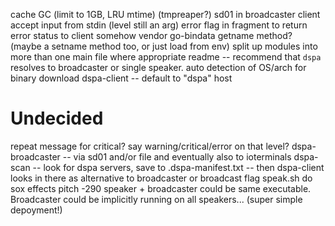 cache GC (limit to 1GB, LRU mtime) (tmpreaper?)
sd01 in broadcaster
client accept input from stdin (level still an arg)
error flag in fragment to return error status to client
somehow vendor go-bindata
getname method? (maybe a setname method too, or just load from env)
split up modules into more than one main file where appropriate
readme -- recommend that `dspa` resolves to broadcaster or single speaker.
auto detection of OS/arch for binary download
dspa-client -- default to "dspa" host

# Undecided
repeat message for critical?
say warning/critical/error on that level?
dspa-broadcaster -- via sd01 and/or file and eventually also to ioterminals
dspa-scan -- look for dspa servers, save to .dspa-manifest.txt -- then dspa-client looks in there as alternative to broadcaster or broadcast flag
speak.sh do sox effects pitch -290
speaker + broadcaster could be same executable. Broadcaster could be implicitly running on all speakers... (super simple depoyment!)

